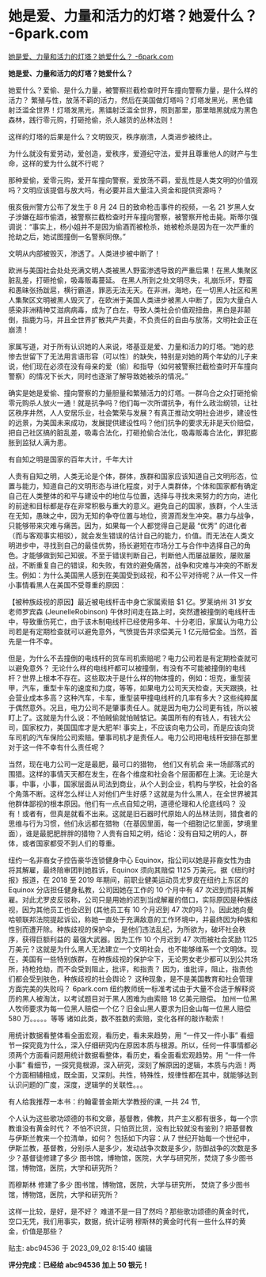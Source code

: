 # 她是爱、力量和活力的灯塔？她爱什么？ -6park.com
[她是爱、力量和活力的灯塔？她爱什么？ -6park.com](https://club.6parkbbs.com/nz/index.php?app=forum&act=threadview&tid=1656897) 

 **她是爱、力量和活力的灯塔？她爱什么？**

她爱什么？爱偷、是什么力量，被警察拦截检查时开车撞向警察力量，是什么样的活力？ 繁殖与性，放荡不羁的活力，然后在美国做灯塔吗？灯塔发黑光，黑色镭射泛滥全世界！灯塔发黑光，黑镭射泛滥全世界，照到那里，那里暗黑就成为黑色森林，践行零元购，打砸抢偷，杀人越货的丛林法则！

这样的灯塔的后果是什么？文明毁灭，秩序崩溃，人类进步被终止。

为什么就没有爱劳动，爱创造，爱秩序，爱遵纪守法，爱并且尊重他人的财产与生命，这样的爱为什么就不行呢？

那种爱偷，爱零元购，爱开车撞向警察，爱放荡不羁，爱乱性是人类文明的价值观吗？文明应该提倡与放大吗，有必要并且大量注入资金和提供资源吗？

俄亥俄州警方公布了发生于 8 月 24 日的致命枪击事件的视频，一名 21 岁黑人女子涉嫌在超市偷酒，被警察拦截检查时开车撞向警察，被警察开枪击毙。斯蒂尔强调说：“事实上，杨小姐并不是因为偷酒而被枪杀，她被枪杀是因为在一次严重的抢劫之后，她试图撞倒一名警察同僚。” 

文明从内部被毁灭，渗透了。人类进步被中断了！

欧洲与美国社会处处充满文明人类被黑人野蛮渗透导致的严重后果！在黑人集聚区脏乱差，打砸抢偷，吸毒贩毒蔓延。 在黑人所到之处文明尽失，礼崩乐坏，野蛮和愚昧张扬跋扈，横行霸道，罪恶无法无天。在非洲，海地，在一切黑人社区和黑人集聚区文明被黑人毁灭了，在欧洲于美国人类进步被黑人中断了，因为大量白人感染非洲精神艾滋病病毒，成为了白左，导致人类社会价值观扭曲，黑白是非颠倒，指鹿为马，并且全世界扩散共产共妻，不负责任的自由与放荡，文明社会正在崩溃！

家属写道，对于所有认识她的人来说，塔基亚是爱、力量和活力的灯塔。“她的悲惨去世留下了无法用言语形容（可以性）的缺失，特别是对她的两个年幼的儿子来说，他们现在必须在没有母亲的爱（偷）和指导（如何被警察拦截检查时开车撞向警察）的情况下长大，同时也逐渐了解导致她被杀的情况。”

确实是她是爱偷、撞向警察的力量胆量和繁殖活力的灯塔。一群乌合之众打砸抢偷零元购杀人放火一通！就是抗争吗？他们每一次所谓抗争，有什么政治纲领，让社区秩序井然，人人安居乐业，社会繁荣与发展？有真正推动文明社会进步，建设性的远景，为美国未来成功，发展提供建设性吗？他们抗争的要求无非是天价赔偿，把自己社区搞的脏乱差，吸毒合法化，打砸抢偷合法化，吸毒贩毒合法化，罪犯膨胀到监狱人满为患。

有自知之明是国家的百年大计，千年大计

人贵有自知之明，人类无论是个体，群体，族群和国家应该知道自己文明形态，位置与能力，知道自己的文明形态与进化程度，对于人类群体，个体和国家都有确定自己在人类整体的和平与建设中的地位与位置，选择与寻找未来努力的方向，进化的前途和目标都是存在非常积极与重大的意义。避免自己的国家，族群，个人生活在无知，愚昧之中，因为无知的争夺位置与地位，资源而发生冲突。暴力与战争，只能够带来灾难与痛苦。因为，如果每一个人都觉得自己是最 “优秀” 的进化者（而与客观事实相驳），就会发生错误的估计自己的能力，价值。而无法在人类文明进步中，寻找到自己的最佳优势，扬长避短在市场分工与合作中选择自己的角色。才能够做到知己知彼。不至于错误判断自己，判断他人而屡战屡败，屡败屡战，不断重复自己的错误，和失败，有效的避免痛苦，战争和灾难与冲突的不断发生。例如：为什么美国黑人感到在美国受到歧视，和不公平对待呢？从一件又一件小事情看黑人在美国不受尊重的原因：

【被种族歧视的原因】最近被电线杆击中身亡家属索赔 $1 亿。罗莱纳州 31 岁女老师罗宾森 (JeunelleRobinson) 午休时间走在路上时，突然遭被撞倒的电线杆击中，导致重伤死亡，由于该木制电线杆已经使用多年、十分老旧，家属认为电力公司若是有定期检查就可以避免意外，气愤提告并求偿美元 1 亿元赔偿金。当然，首先是一件不幸。

但是，为什么不去撞倒的电线杆的货车司机索赔呢？电力公司若是有定期检查就可以避免意外？ 无论什么样的电线杆都可以被撞倒，有没有不可能被撞倒的电线杆？世界上根本不存在。这些取决于是什么样的物体撞的，例如：坦克，重型装甲，汽车，重型卡车的速度和力度，等等，如果电力公司天天检查，天天跟换，社会营业成本多高？这种汽车，卡车，重型装甲撞电线杆的几率有多大？这些纯粹属于偶然意外。况且，电力公司不是肇事责任人。就是因为电力公司更有钱，所以被盯上了。这就是为什么说：不怕贼偷就怕贼惦记。美国所有的有钱人，有钱大公司，国家权力，美国国库才是大肥羊! 事实上，不应该向电力公司，而是应该向货车司机的汽车保险公司索赔。肇事司机才是责任人。电力公司把电线杆安排在那里对于这一件不幸有什么责任呢？

当然，现在电力公司一定是最肥，最可口的猎物， 他们又有机会 来一场部落式的围猎。这样的事情天天都在发生，在各个维度和社会各个层面都在上演。无论是大事，中事，小事，国家层面从司法到商业，从个人到企业，机构与学校，社会的各个角落不断。这样怎么样让人对他们产生好感？这就是为什么黑人，在全世界被其他群体鄙视的根本原因。他们有一点点自知之明，道德伦理和人伦底线吗？ 没有！或者有，但真是就看不出来。这就是旧石器时代原始人的丛林法则，猎食者的思维与行为习惯，他们永远都在猎物（在基因里面，每一个细胞记忆里面，梦境里面），谁是最肥肥胖胖的猎物？人贵有自知之明，结论：没有自知之明的人，群体，或者国家都受不到人们的尊重。

纽约一名非裔女子控告豪华连锁健身中心 Equinox，指公司以她是非裔女性为由将其解雇，最终陪审团判她胜诉，Equinox 须向其赔偿 1125 万美元。据《纽约时报》报道，在 2018 至 2019 年期间，前职业健美运动员尤罗皮在纽约上东区的 Equinox 分店担任健身私教，公司因她在工作的 10 个月中有 47 次迟到而将其解雇。对此尤罗皮反驳称，公司只是用她的迟到当成解雇的借口，实际原因是种族歧视，因为其他员工也会迟到 (其他员工有 10 个月迟到 47 次的吗？)。因此她向曼哈顿联邦法院提起诉讼，称她一直处于充满敌意的工作环境中，并最终因为种族和性别而遭开除。种族歧视的保护伞， 是他们违法乱纪，为所欲为，破坏社会秩序，获得巨额利益的 最强大武器。因为工作 10 个月迟到 47 次而被社会奖励 1125 万美元？这就是为什么黑人无法建立一个文明社会，也不能够维系一个文明体。现在，美国有一些特别族群，在种族歧视的保护伞下，无论男女老少都可以到公共场所，持枪抢劫，而不会受到阻止，批评，和指责？ 因为，谁批评，阻止，指责他们都会受到肤色，种族歧视的社会舆论？ 这种现象，是不是美国教育和社会管理方面完美的失败吗？ 6park.com 纽约教师统一标准考试由于大量不合适于解释资历的黑人被淘汰，以考试题目对于黑人困难为由索赔 18 亿美元赔偿。 加州一位黑人牧师要求为每一位黑人赔偿一个亿？旧金山黑人要求为旧金山每一位黑人赔偿 580 万。。。。。等等 诸如此类，数不胜数的索赔，变化各样的敲诈勒索！

用统计数据看整体看全面宏观，看历史，看未来趋势，用 “一件又一件小事” 看细节一探究竟为什么，深入仔细研究内在原因本质与根源。所以，任何一件事情都必须两个方面看问题用统计数据看整体，看历史，看全面看宏观趋势。用 “一件一件小事” 看细节，一探究竟根源，深入研究，深刻了解原因的逻辑，本质与内涵！两个方面相辅相成，既全面，又深刻。共性，特殊性，规律性都在其中，就能够达到认识问题的广度，深度，逻辑学的关联性。。。

有人给我推荐一本书：约翰霍普金斯大学教授的课, 一共 24 节,

个人认为这些歌功颂德的书和文章，基督教，佛教，共产主义都有很多，每一个宗教谁没有黄金时代？ 不怕不识货，只怕货比货，没有比较就没有鉴别？把基督教与伊斯兰教来一个拉清单，如何？ 包括如下内容：从 7 世纪开始每一个世纪中，伊斯兰教，基督教，分别杀人是多少，发动战争次数是多少，防御战争的次数是多少？基督徒修建了多少 图书馆，博物馆，医院，大学与研究所，焚烧了多少图书馆，博物馆，医院，大学和研究所？

而穆斯林 修建了多少 图书馆，博物馆，医院，大学与研究所， 焚烧了多少图书馆，博物馆，医院，大学和研究所？

这样一比较，是好，是不好？ 难道不是一目了然吗？那些歌功颂德的黄金时代，空口无凭，我们用事实，数据，统计证明 穆斯林的黄金时代有一些什么样的黄金，价值是那些？

贴主: abc94536 于 2023_09_02 8:15:40 编辑

**评分完成：已经给 abc94536 加上 50 银元！**
